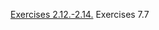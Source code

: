 [Exercises 2.12.-2.14.](https://fullstackopen.com/en/part2/getting_data_from_server#exercises-2-11-2-14)
Exercises 7.7
